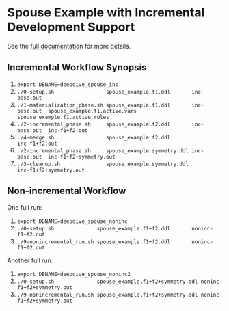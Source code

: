 # Spouse Example with Incremental Development Support

See the [full documentation](http://deepdive.stanford.edu/doc/advanced/incremental.html) for more details.

## Incremental Workflow Synopsis

1. `export DBNAME=deepdive_spouse_inc`
2. `./0-setup.sh                 spouse_example.f1.ddl       inc-base.out`
3. `./1-materialization_phase.sh spouse_example.f1.ddl       inc-base.out  spouse_example.f1.active.vars spouse_example.f1.active.rules`
4. `./2-incremental_phase.sh     spouse_example.f2.ddl       inc-base.out  inc-f1+f2.out`
7. `./4-merge.sh                 spouse_example.f2.ddl                     inc-f1+f2.out`
6. `./2-incremental_phase.sh     spouse_example.symmetry.ddl inc-base.out  inc-f1+f2+symmetry.out`
5. `./3-cleanup.sh               spouse_example.symmetry.ddl               inc-f1+f2+symmetry.out`

## Non-incremental Workflow

One full run:

1. `export DBNAME=deepdive_spouse_noninc`
2. `./0-setup.sh              spouse_example.f1+f2.ddl       noninc-f1+f2.out`
3. `./9-nonincremental_run.sh spouse_example.f1+f2.ddl       noninc-f1+f2.out`

Another full run:

1. `export DBNAME=deepdive_spouse_noninc2`
2. `./0-setup.sh              spouse_example.f1+f2+symmetry.ddl noninc-f1+f2+symmetry.out`
3. `./9-nonincremental_run.sh spouse_example.f1+f2+symmetry.ddl noninc-f1+f2+symmetry.out`
